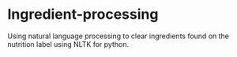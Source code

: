 # Ingredient-processing
Using natural language processing to clear ingredients found on the nutrition label using NLTK for python.
